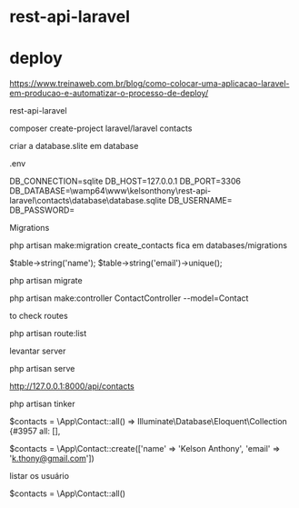 # rest-api-laravel
# deploy
https://www.treinaweb.com.br/blog/como-colocar-uma-aplicacao-laravel-em-producao-e-automatizar-o-processo-de-deploy/ 

rest-api-laravel

composer  create-project laravel/laravel contacts

criar a database.slite em database


.env

DB_CONNECTION=sqlite
DB_HOST=127.0.0.1
DB_PORT=3306
DB_DATABASE=\wamp64\www\kelsonthony\rest-api-laravel\contacts\database\database.sqlite
DB_USERNAME=
DB_PASSWORD=

Migrations 

php artisan make:migration create_contacts
fica em databases/migrations


$table->string('name');
$table->string('email')->unique();

php artisan migrate

php artisan make:controller ContactController --model=Contact

to check routes

php artisan route:list


levantar server

php artisan serve

http://127.0.0.1:8000/api/contacts

php artisan tinker

$contacts = \App\Contact::all()
=> Illuminate\Database\Eloquent\Collection {#3957
     all: [],

 $contacts = \App\Contact::create(['name' => 'Kelson Anthony', 'email' => 'k.thony@gmail.com'])


 listar os usuário

 $contacts = \App\Contact::all()

 

